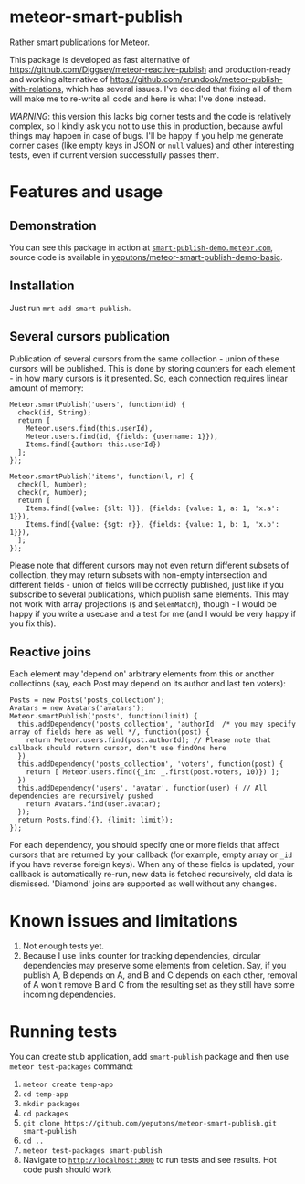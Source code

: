 meteor-smart-publish
=============

Rather smart publications for Meteor.

This package is developed as fast alternative of https://github.com/Diggsey/meteor-reactive-publish and
production-ready and working alternative of https://github.com/erundook/meteor-publish-with-relations, which
has several issues. I've decided that fixing all of them will make me to re-write all code and here is what I've done
instead.

_WARNING_: this version this lacks big corner tests and the code is relatively complex, so I kindly ask you
not to use this in production, because awful things may happen in case of bugs. I'll be happy if you help me
generate corner cases (like empty keys in JSON or `null` values) and other interesting tests, even if current
version successfully passes them.

Features and usage
==================

Demonstration
-------------

You can see this package in action at <a href="http://smart-publish-demo.meteor.com/">`smart-publish-demo.meteor.com`</a>, source
code is available in <a href="https://github.com/yeputons/meteor-smart-publish-demo-basic">yeputons/meteor-smart-publish-demo-basic</a>.

Installation
------------

Just run `mrt add smart-publish`.

Several cursors publication
---------------------------
Publication of several cursors from the same collection - union of these cursors will be published. This is done
by storing counters for each element - in how many cursors is it presented. So, each connection requires linear amount of memory:

```
Meteor.smartPublish('users', function(id) {
  check(id, String);
  return [
    Meteor.users.find(this.userId),
    Meteor.users.find(id, {fields: {username: 1}}),
    Items.find({author: this.userId})
  ];
});

Meteor.smartPublish('items', function(l, r) {
  check(l, Number);
  check(r, Number);
  return [
    Items.find({value: {$lt: l}}, {fields: {value: 1, a: 1, 'x.a': 1}}),
    Items.find({value: {$gt: r}}, {fields: {value: 1, b: 1, 'x.b': 1}}),
  ];
});
```

Please note that different cursors may not even return different subsets of collection, they may return subsets with non-empty intersection and
different fields - union of fields will be correctly published, just like if you subscribe to several publications, which publish same elements.
This may not work with array projections (`$` and `$elemMatch`), though - I would be happy if you write a usecase and a test for me (and I would
be very happy if you fix this).

Reactive joins
--------------

Each element may 'depend on' arbitrary elements from this or another collections (say, each Post may depend on
its author and last ten voters):

```
Posts = new Posts('posts_collection');
Avatars = new Avatars('avatars');
Meteor.smartPublish('posts', function(limit) {
  this.addDependency('posts_collection', 'authorId' /* you may specify array of fields here as well */, function(post) {
    return Meteor.users.find(post.authorId); // Please note that callback should return cursor, don't use findOne here
  })
  this.addDependency('posts_collection', 'voters', function(post) {
    return [ Meteor.users.find({_in: _.first(post.voters, 10)}) ];
  })
  this.addDependency('users', 'avatar', function(user) { // All dependencies are recursively pushed
    return Avatars.find(user.avatar);
  });
  return Posts.find({}, {limit: limit});
});
```

For each dependency, you should specify one or more fields that affect cursors that are returned by your callback (for example, empty array
or `_id` if you have reverse foreign keys). When any of these fields is updated, your callback is automatically re-run, new data is fetched
recursively, old data is dismissed. 'Diamond' joins are supported as well without any changes.

Known issues and limitations
============================
1. Not enough tests yet.
2. Because I use links counter for tracking dependencies, circular dependencies may preserve some elements from deletion. Say, if you publish A, B depends on A, and B and C depends
on each other, removal of A won't remove B and C from the resulting set as they still have some incoming dependencies.

Running tests
=============
You can create stub application, add `smart-publish` package and then use `meteor test-packages` command:

1. `meteor create temp-app`
2. `cd temp-app`
3. `mkdir packages`
4. `cd packages`
5. `git clone https://github.com/yeputons/meteor-smart-publish.git smart-publish`
6. `cd ..`
7. `meteor test-packages smart-publish`
8. Navigate to <a href="http://localhost:3000">`http://localhost:3000`</a> to run tests and see results. Hot code push should work
